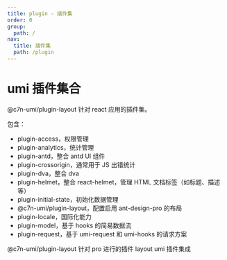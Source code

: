 ```yaml
---
title: plugin - 插件集
order: 0
group:
  path: /
nav:
  title: 插件集
  path: /plugin
---
```


# umi 插件集合

@c7n-umi/plugin-layout 针对 react 应用的插件集。

包含：

- plugin-access，权限管理
- plugin-analytics，统计管理
- plugin-antd，整合 antd UI 组件
- plugin-crossorigin，通常用于 JS 出错统计
- plugin-dva，整合 dva
- plugin-helmet，整合 react-helmet，管理 HTML 文档标签（如标题、描述等）
- plugin-initial-state，初始化数据管理
- @c7n-umi/plugin-layout，配置启用 ant-design-pro 的布局
- plugin-locale，国际化能力
- plugin-model，基于 hooks 的简易数据流
- plugin-request，基于 umi-request 和 umi-hooks 的请求方案

@c7n-umi/plugin-layout 针对 pro 进行的插件 layout umi 插件集成
